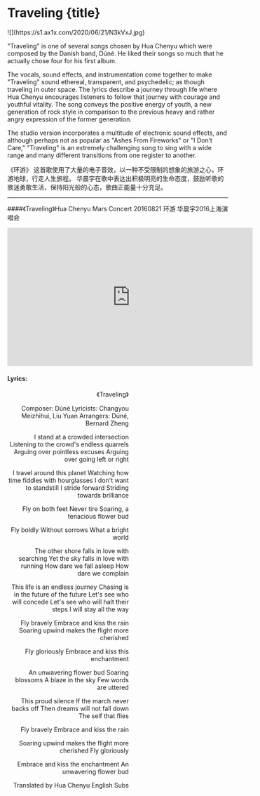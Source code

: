 # Traveling {title}
<div class="background" markdown="1">
![](https://s1.ax1x.com/2020/06/21/N3kVxJ.jpg)
</div>

"Traveling" is one of several songs chosen by Hua Chenyu which were composed by the Danish band, Dúné. He liked their songs so much that he actually chose four for his first album.

The vocals, sound effects, and instrumentation come together to make "Traveling" sound ethereal, transparent, and psychedelic; as though traveling in outer space. The lyrics describe a journey through life where Hua Chenyu encourages listeners to follow that journey with courage and youthful vitality. The song conveys the positive energy of youth, a new generation of rock style in comparison to the previous heavy and rather angry expression of the former generation.

The studio version incorporates a multitude of electronic sound effects, and although perhaps not as popular as "Ashes From Fireworks" or "I Don’t Care," "Traveling" is an extremely challenging song to sing with a wide range and many different transitions from one register to another.

《环游》
这首歌使用了大量的电子音效，以一种不受限制的想象的旅游之心，环游地球，行走人生旅程。
华晨宇在歌中表达出积极明亮的生命态度，鼓励听歌的歌迷勇敢生活，保持阳光般的心态，歌曲正能量十分充足。

---------------------------------

####《Traveling》Hua Chenyu Mars Concert 20160821
环游 华晨宇2016上海演唱会

<iframe width="560" height="315" src="https://www.youtube.com/embed/WWi6k4_qCrs" frameborder="0" allow="accelerometer; autoplay; encrypted-media; gyroscope; picture-in-picture" allowfullscreen></iframe>

#### Lyrics:
<div class="box">
<div class="lyrics" style="width: 55%; text-align: right">
《Traveling》

Composer: Dúné
Lyricists: Changyou Meizhihui, Liu Yuan
Arrangers: Dúné, Bernard Zheng

I stand at a crowded intersection
Listening to the crowd's endless quarrels
Arguing over pointless excuses
Arguing over going left or right

I travel around this planet
Watching how time fiddles with hourglasses
I don't want to standstill
I stride forward
Striding towards brilliance

Fly on both feet
Never tire
Soaring, a tenacious flower bud

Fly boldly
Without sorrows
What a bright world

The other shore falls in love with searching
Yet the sky falls in love with running
How dare we fall asleep
How dare we complain

This life is an endless journey
Chasing is in the future of the future
Let's see who will concede
Let's see who will halt their steps
I will stay all the way

Fly bravely
Embrace and kiss the rain
Soaring upwind makes the flight more cherished

Fly gloriously
Embrace and kiss this enchantment

An unwavering flower bud
Soaring blossoms
A blaze in the sky
Few words are uttered

This proud silence
If the march never backs off
Then dreams will not fall down
The self that flies

Fly bravely
Embrace and kiss the rain

Soaring upwind makes the flight more cherished
Fly gloriously

Embrace and kiss the enchantment
An unwavering flower bud

Translated by Hua Chenyu English Subs
</div>
